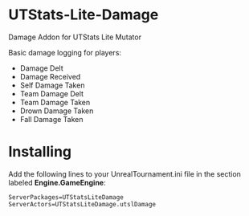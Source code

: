 # UTStats-Lite-Damage
 Damage Addon for UTStats Lite Mutator

 Basic damage logging for players:
 - Damage Delt
 - Damage Received
 - Self Damage Taken
 - Team Damage Delt
 - Team Damage Taken
 - Drown Damage Taken
 - Fall Damage Taken



# Installing
 Add the following lines to your UnrealTournament.ini file in the section labeled **Engine.GameEngine**:
``` 
ServerPackages=UTStatsLiteDamage
ServerActors=UTStatsLiteDamage.utslDamage
```